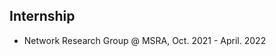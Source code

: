 ## Internship

<ul style="margin:0 0 5px;">
  <li><a><autocolor>Network Research Group @ MSRA, Oct. 2021 - April. 2022 </autocolor></a></li>
</ul>

